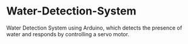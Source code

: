 # Water-Detection-System
Water Detection System using Arduino, which detects the presence of water and responds by controlling a servo motor.
